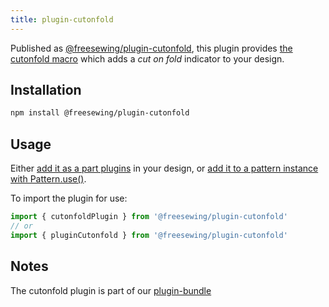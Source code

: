 ```yaml
---
title: plugin-cutonfold
---
```


Published as [@freesewing/plugin-cutonfold][1], this plugin provides [the
cutonfold macro](/reference/macros/cutonfold) which adds a _cut on fold_
indicator to your design.

## Installation

```sh
npm install @freesewing/plugin-cutonfold
```

## Usage

Either [add it as a part plugins](/reference/api/part/config/plugins) in your
design, or [add it to a pattern instance with
Pattern.use()](/reference/api/pattern/use).

To import the plugin for use:
```js
import { cutonfoldPlugin } from '@freesewing/plugin-cutonfold'
// or
import { pluginCutonfold } from '@freesewing/plugin-cutonfold'
```

## Notes

The cutonfold plugin is part of our [plugin-bundle](/reference/plugins/bundle)

[1]: https://www.npmjs.com/package/@freesewing/plugin-cutonfold
